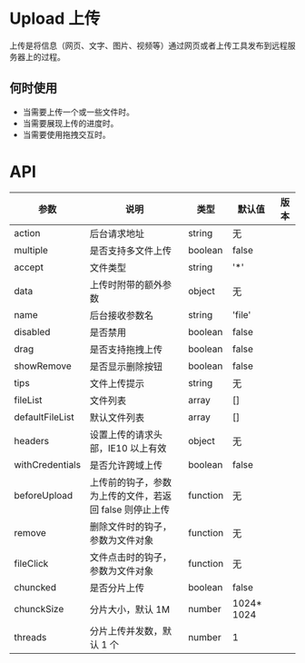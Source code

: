 # Upload 上传

上传是将信息（网页、文字、图片、视频等）通过网页或者上传工具发布到远程服务器上的过程。

## 何时使用

- 当需要上传一个或一些文件时。
- 当需要展现上传的进度时。
- 当需要使用拖拽交互时。

# API

| 参数            | 说明                                                    | 类型     | 默认值      | 版本 |
| --------------- | ------------------------------------------------------- | -------- | ----------- | ---- |
| action          | 后台请求地址                                            | string   | 无          |      |
| multiple        | 是否支持多文件上传                                      | boolean  | false       |      |
| accept          | 文件类型                                                | string   | '\*'        |      |
| data            | 上传时附带的额外参数                                    | object   | 无          |      |
| name            | 后台接收参数名                                          | string   | 'file'      |      |
| disabled        | 是否禁用                                                | boolean  | false       |      |
| drag            | 是否支持拖拽上传                                        | boolean  | false       |      |
| showRemove      | 是否显示删除按钮                                        | boolean  | false       |      |
| tips            | 文件上传提示                                            | string   | 无          |      |
| fileList        | 文件列表                                                | array    | []          |      |
| defaultFileList | 默认文件列表                                            | array    | []          |      |
| headers         | 设置上传的请求头部，IE10 以上有效                       | object   | 无          |      |
| withCredentials | 是否允许跨域上传                                        | boolean  | false       |      |
| beforeUpload    | 上传前的钩子，参数为上传的文件，若返回 false 则停止上传 | function | 无          |      |
| remove          | 删除文件时的钩子，参数为文件对象                        | function | 无          |      |
| fileClick       | 文件点击时的钩子，参数为文件对象                        | function | 无          |      |
| chuncked        | 是否分片上传                                            | boolean  | false       |      |
| chunckSize      | 分片大小，默认 1M                                       | number   | 1024\* 1024 |      |
| threads         | 分片上传并发数，默认 1 个                               | number   | 1           |      |
